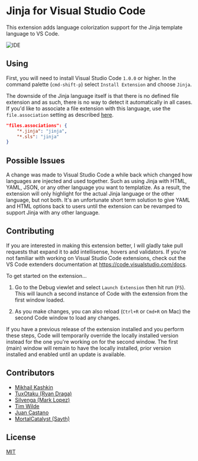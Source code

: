 # Jinja for Visual Studio Code

This extension adds language colorization support for the Jinja template language to VS Code.

![IDE](https://raw.githubusercontent.com/wholroyd/vscode-jinja/master/example.png)

## Using

First, you will need to install Visual Studio Code `1.0.0` or higher. In the command palette (`cmd-shift-p`) select `Install Extension` and choose `Jinja`.

The downside of the Jinja language itself is that there is no defined file extension and as such, there is no way to detect it automatically in all cases. If you'd like to associate a file extension with this language, use the `file.association` setting as described [here](https://code.visualstudio.com/docs/languages/overview#_adding-a-file-extension-to-a-language).

```json
"files.associations": {
    "*.jinja": "jinja",
    "*.sls": "jinja"
}
```


## Possible Issues

A change was made to Visual Studio Code a while back which changed how languages are injected and used together. Such as using Jinja with HTML, YAML, JSON, or any other language you want to templatize. As a result, the extension will only highlight for the actual Jinja language or the other language, but not both. It's an unfortunate short term solution to give YAML and HTML options back to users until the extension can be revamped to support Jinja with any other language.

## Contributing

If you are interested in making this extension better, I will gladly take pull requests that expand it to add intellisense, hovers and validators. If you're not familiar with working on Visual Studio Code extensions, check out the VS Code extenders documentation at
https://code.visualstudio.com/docs.

To get started on the extension...

1. Go to the Debug viewlet and select `Launch Extension` then hit run (`F5`). This will launch a second instance of Code with the extension from the first window loaded.

2. As you make changes, you can also reload (`Ctrl+R` or `Cmd+R` on Mac) the second Code window to load any changes.

If you have a previous release of the extension installed and you perform these steps, Code will temporarily override the locally installed version instead for the one you're working on for the second window. The first (main) window will remain to have the locally installed, prior version installed and enabled until an update is available.

## Contributors

- [Mikhail Kashkin](https://github.com/xen)
- [TuxOtaku (Ryan Draga)](https://github.com/TuxOtaku)
- [Silvenga (Mark Lopez)](https://github.com/Silvenga)
- [Tim Wilde](https://github.com/TimWilde)
- [Juan Castano](https://github.com/juan-castano)
- [MortalCatalyst (Sayth)](https://github.com/MortalCatalyst)

## License
[MIT](LICENSE)
